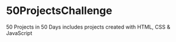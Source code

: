 # 50ProjectsChallenge
50 Projects in 50 Days includes projects created with HTML, CSS &amp; JavaScript
